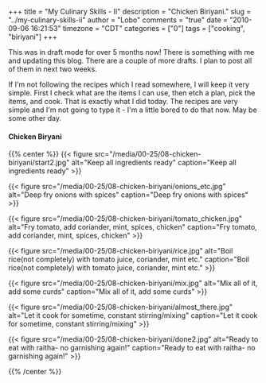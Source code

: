 +++
title = "My Culinary Skills - II"
description = "Chicken Biriyani."
slug = "../my-culinary-skills-ii"
author = "Lobo"
comments = "true"
date = "2010-09-06 16:21:53"
timezone = "CDT"
categories = ["0"]
tags = ["cooking", "biriyani"]
+++

This was in draft mode for over 5 months now! There is something with me and updating this blog. There are a couple of more drafts. I plan to post all of them in next two weeks.

If I'm not following the recipes which I read somewhere, I will keep it very simple. First I check what are the items I can use, then etch a plan, pick the items, and cook. That is exactly what I did today. The recipes are very simple and I'm not going to type it - I'm a little bored to do that now. May be some other day.


#### Chicken Biryani

{{% center %}}
{{< figure src="/media/00-25/08-chicken-biriyani/start2.jpg" alt="Keep all ingredients ready" caption="Keep all ingredients ready" >}}

{{< figure src="/media/00-25/08-chicken-biriyani/onions_etc.jpg" alt="Deep fry onions with spices" caption="Deep fry onions with spices" >}}

{{< figure src="/media/00-25/08-chicken-biriyani/tomato_chicken.jpg" alt="Fry tomato, add coriander, mint, spices, chicken" caption="Fry tomato, add coriander, mint, spices, chicken" >}}

{{< figure src="/media/00-25/08-chicken-biriyani/rice.jpg" alt="Boil rice(not completely) with tomato juice, coriander, mint etc." caption="Boil rice(not completely) with tomato juice, coriander, mint etc." >}}

{{< figure src="/media/00-25/08-chicken-biriyani/mix.jpg" alt="Mix all of it, add some curds" caption="Mix all of it, add some curds" >}}

{{< figure src="/media/00-25/08-chicken-biriyani/almost_there.jpg" alt="Let it cook for sometime, constant stirring/mixing" caption="Let it cook for sometime, constant stirring/mixing" >}}

{{< figure src="/media/00-25/08-chicken-biriyani/done2.jpg" alt="Ready to eat with raitha- no garnishing again!" caption="Ready to eat with raitha- no garnishing again!" >}}

{{% /center %}}
